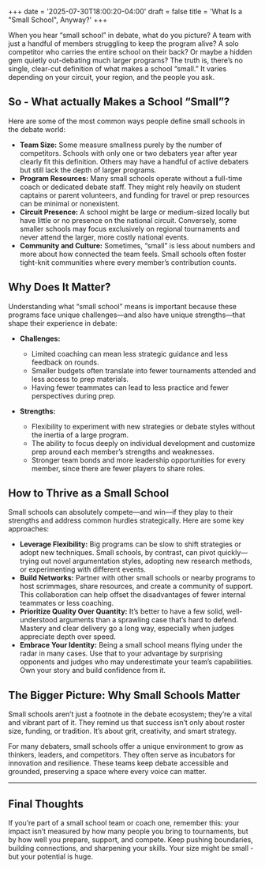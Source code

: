 +++
date = '2025-07-30T18:00:20-04:00'
draft = false
title = 'What Is a "Small School", Anyway?'
+++

When you hear “small school” in debate, what do you picture? A team with just a handful of members struggling to keep the program alive? A solo competitor who carries the entire school on their back? Or maybe a hidden gem quietly out-debating much larger programs? The truth is, there’s no single, clear-cut definition of what makes a school “small.” It varies depending on your circuit, your region, and the people you ask.


## So - What actually Makes a School “Small”?

Here are some of the most common ways people define small schools in the debate world:

- **Team Size:** Some measure smallness purely by the number of competitors. Schools with only one or two debaters year after year clearly fit this definition. Others may have a handful of active debaters but still lack the depth of larger programs.  
- **Program Resources:** Many small schools operate without a full-time coach or dedicated debate staff. They might rely heavily on student captains or parent volunteers, and funding for travel or prep resources can be minimal or nonexistent.  
- **Circuit Presence:** A school might be large or medium-sized locally but have little or no presence on the national circuit. Conversely, some smaller schools may focus exclusively on regional tournaments and never attend the larger, more costly national events.  
- **Community and Culture:** Sometimes, “small” is less about numbers and more about how connected the team feels. Small schools often foster tight-knit communities where every member’s contribution counts.

## Why Does It Matter?

Understanding what “small school” means is important because these programs face unique challenges—and also have unique strengths—that shape their experience in debate:

- **Challenges:**  
  - Limited coaching can mean less strategic guidance and less feedback on rounds.  
  - Smaller budgets often translate into fewer tournaments attended and less access to prep materials.  
  - Having fewer teammates can lead to less practice and fewer perspectives during prep.  

- **Strengths:**  
  - Flexibility to experiment with new strategies or debate styles without the inertia of a large program.  
  - The ability to focus deeply on individual development and customize prep around each member’s strengths and weaknesses.  
  - Stronger team bonds and more leadership opportunities for every member, since there are fewer players to share roles.


## How to Thrive as a Small School

Small schools can absolutely compete—and win—if they play to their strengths and address common hurdles strategically. Here are some key approaches:

- **Leverage Flexibility:** Big programs can be slow to shift strategies or adopt new techniques. Small schools, by contrast, can pivot quickly—trying out novel argumentation styles, adopting new research methods, or experimenting with different events.  
- **Build Networks:** Partner with other small schools or nearby programs to host scrimmages, share resources, and create a community of support. This collaboration can help offset the disadvantages of fewer internal teammates or less coaching.  
- **Prioritize Quality Over Quantity:** It’s better to have a few solid, well-understood arguments than a sprawling case that’s hard to defend. Mastery and clear delivery go a long way, especially when judges appreciate depth over speed.  
- **Embrace Your Identity:** Being a small school means flying under the radar in many cases. Use that to your advantage by surprising opponents and judges who may underestimate your team’s capabilities. Own your story and build confidence from it.


## The Bigger Picture: Why Small Schools Matter

Small schools aren’t just a footnote in the debate ecosystem; they’re a vital and vibrant part of it. They remind us that success isn’t only about roster size, funding, or tradition. It’s about grit, creativity, and smart strategy.

For many debaters, small schools offer a unique environment to grow as thinkers, leaders, and competitors. They often serve as incubators for innovation and resilience. These teams keep debate accessible and grounded, preserving a space where every voice can matter.

---

## Final Thoughts

If you’re part of a small school team or coach one, remember this: your impact isn’t measured by how many people you bring to tournaments, but by how well you prepare, support, and compete. Keep pushing boundaries, building connections, and sharpening your skills. Your size might be small - but your potential is huge.
